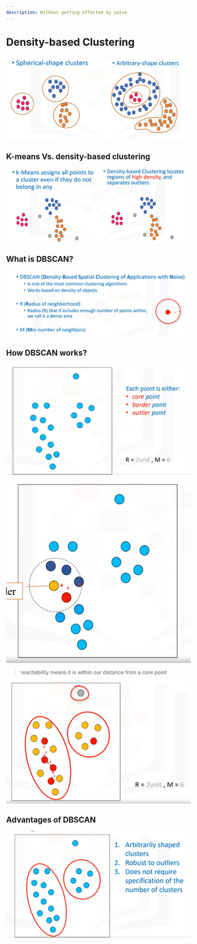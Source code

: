 ```yaml
---
description: Without getting effected by noise
---
```


# Density-based Clustering

![](../.gitbook/assets/image%20%2821%29.png)

## K-means Vs. density-based clustering

![](../.gitbook/assets/image%20%2830%29.png)

## What is DBSCAN?

![](../.gitbook/assets/image%20%2868%29.png)

## How DBSCAN works?

![](../.gitbook/assets/image%20%282%29.png)

![](../.gitbook/assets/image%20%2878%29.png)

> reachability means it is within our distance from a core point

![](../.gitbook/assets/image%20%2862%29.png)

## Advantages of DBSCAN

![](../.gitbook/assets/image%20%28103%29.png)

